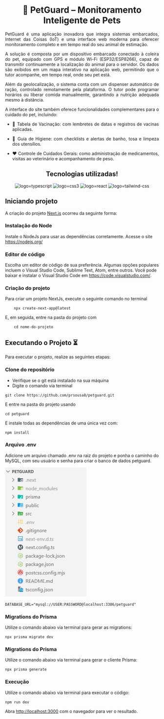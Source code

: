 <h1 align="center">🐾 PetGuard – Monitoramento Inteligente de Pets</h1>

<div align="justify">PetGuard é uma aplicação inovadora que integra sistemas embarcados, Internet das Coisas (IoT) e uma interface web moderna para oferecer monitoramento completo e em tempo real do seu animal de estimação.

A solução é composta por um dispositivo embarcado conectado à coleira do pet, equipado com GPS e módulo Wi-Fi (ESP32/ESP8266), capaz de transmitir continuamente a localização do animal para o servidor. Os dados são exibidos em um mapa interativo na aplicação web, permitindo que o tutor acompanhe, em tempo real, onde seu pet está.

Além da geolocalização, o sistema conta com um dispenser automático de ração, controlado remotamente pela plataforma. O tutor pode programar horários ou liberar comida manualmente, garantindo a nutrição adequada mesmo à distância.

A interface do site também oferece funcionalidades complementares para o cuidado do pet, incluindo:

- 📅 Tabela de Vacinação: com lembretes de datas e registros de vacinas aplicadas.

- 🧼 Guia de Higiene: com checklists e alertas de banho, tosa e limpeza dos utensílios.

- ❤️ Controle de Cuidados Gerais: como administração de medicamentos, visitas ao veterinário e acompanhamento de peso.</div>

<h2 align="center">Tecnologias utilizadas!</h2>
<div align="center">
    <img src="https://img.shields.io/badge/TypeScript-007ACC?style=for-the-badge&logo=typescript&logoColor=white" alt="logo=typescript">
    <img src="https://img.shields.io/badge/CSS3-1572B6?style=for-the-badge&logo=css3&logoColor=white" alt="logo=css3"/>
    <img src="https://img.shields.io/badge/React-20232A?style=for-the-badge&logo=react&logoColor=61DAFB" alt="logo=react">
    <img src="https://img.shields.io/badge/Tailwind_CSS-38B2AC?style=for-the-badge&logo=tailwind-css&logoColor=white" alt="logo=tailwind-css">
</div>

## Iniciando projeto

A criação do projeto [Next.js](https://nextjs.org) ocorreu da seguinte forma:

### Instalação do Node
Instale o NodeJs para usar as dependências corretamente. Acesse o site https://nodejs.org/

### Editor de código

Escolha um editor de código de sua preferência. Algumas opções populares incluem o Visual Studio Code, Sublime Text, Atom, entre outros. Você pode baixar e instalar o Visual Studio Code em https://code.visualstudio.com/.

### Criação do projeto

Para criar um projeto NextJs, execute o seguinte comando no terminal

~~~
    npx create-next-app@latest
~~~

E, em seguida, entre na pasta do projeto com 

~~~
    cd nome-do-projeto
~~~

## Executando o Projeto ⏳

Para executar o projeto, realize as seguintes etapas:

### Clone do repositório

- Verifique se o git está instalado na sua máquina
- Digite o comando via terminal

~~~
git clone https://github.com/prsousa8/petguard.git
~~~

E entre na pasta do projeto usando 

~~~
cd petguard
~~~


E instale todas as dependências de uma única vez com:
~~~
npm install
~~~

### Arquivo .env

Adicione um arquivo chamado .env na raiz do projeto e ponha o caminho do MySQL, com seu usuário e senha para criar o banco de dados petguard.

<img src="public/env.png" alt="raiz-env">

~~~
DATABASE_URL="mysql://USER:PASSWORD@localhost:3306/petguard"
~~~

### Migrations do Prisma

Utilize o comando abaixo via terminal para gerar as migrations:
~~~
npx prisma migrate dev
~~~

### Migrations do Prisma

Utilize o comando abaixo via terminal para gerar o cliente Prisma:
~~~
npx prisma generate
~~~

### Execução

Utilize o comando abaixo via terminal para executar o código:
~~~
npm run dev
~~~


Abra [http://localhost:3000](http://localhost:3000) com o navegador para ver o resultado.
